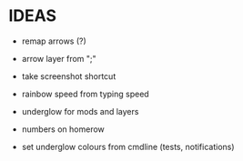IDEAS
=====

* remap arrows (?)
* arrow layer from ";"
* take screenshot shortcut
* rainbow speed from typing speed
* underglow for mods and layers
* numbers on homerow

* set underglow colours from cmdline (tests, notifications)
